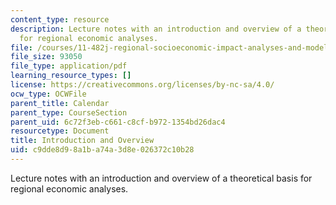 ```yaml
---
content_type: resource
description: Lecture notes with an introduction and overview of a theoretical basis
  for regional economic analyses.
file: /courses/11-482j-regional-socioeconomic-impact-analyses-and-modeling-fall-2008/c9dde8d98a1ba74a3d8e026372c10b28_lec_01.pdf
file_size: 93050
file_type: application/pdf
learning_resource_types: []
license: https://creativecommons.org/licenses/by-nc-sa/4.0/
ocw_type: OCWFile
parent_title: Calendar
parent_type: CourseSection
parent_uid: 6c72f3eb-c661-c8cf-b972-1354bd26dac4
resourcetype: Document
title: Introduction and Overview
uid: c9dde8d9-8a1b-a74a-3d8e-026372c10b28
---
```

Lecture notes with an introduction and overview of a theoretical basis for regional economic analyses.